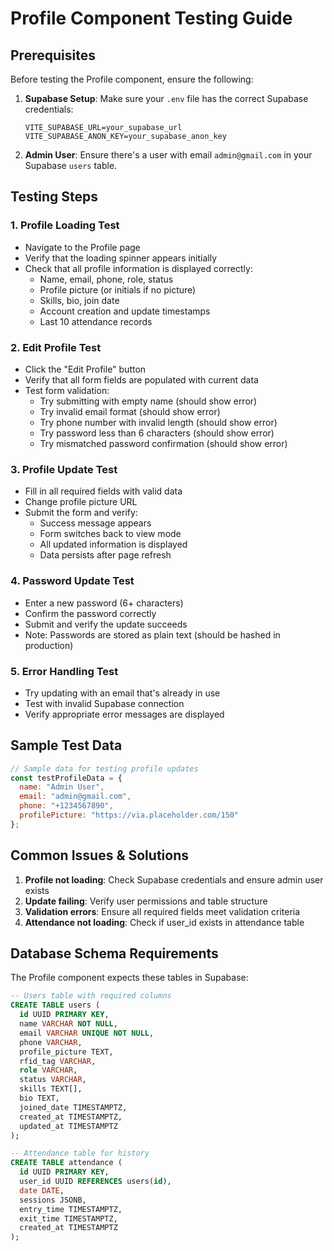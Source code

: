 # Profile Component Testing Guide

## Prerequisites
Before testing the Profile component, ensure the following:

1. **Supabase Setup**: Make sure your `.env` file has the correct Supabase credentials:
   ```
   VITE_SUPABASE_URL=your_supabase_url
   VITE_SUPABASE_ANON_KEY=your_supabase_anon_key
   ```

2. **Admin User**: Ensure there's a user with email `admin@gmail.com` in your Supabase `users` table.

## Testing Steps

### 1. Profile Loading Test
- Navigate to the Profile page
- Verify that the loading spinner appears initially
- Check that all profile information is displayed correctly:
  - Name, email, phone, role, status
  - Profile picture (or initials if no picture)
  - Skills, bio, join date
  - Account creation and update timestamps
  - Last 10 attendance records

### 2. Edit Profile Test
- Click the "Edit Profile" button
- Verify that all form fields are populated with current data
- Test form validation:
  - Try submitting with empty name (should show error)
  - Try invalid email format (should show error)
  - Try phone number with invalid length (should show error)
  - Try password less than 6 characters (should show error)
  - Try mismatched password confirmation (should show error)

### 3. Profile Update Test
- Fill in all required fields with valid data
- Change profile picture URL
- Submit the form and verify:
  - Success message appears
  - Form switches back to view mode
  - All updated information is displayed
  - Data persists after page refresh

### 4. Password Update Test
- Enter a new password (6+ characters)
- Confirm the password correctly
- Submit and verify the update succeeds
- Note: Passwords are stored as plain text (should be hashed in production)

### 5. Error Handling Test
- Try updating with an email that's already in use
- Test with invalid Supabase connection
- Verify appropriate error messages are displayed

## Sample Test Data

```javascript
// Sample data for testing profile updates
const testProfileData = {
  name: "Admin User",
  email: "admin@gmail.com",
  phone: "+1234567890",
  profilePicture: "https://via.placeholder.com/150"
};
```

## Common Issues & Solutions

1. **Profile not loading**: Check Supabase credentials and ensure admin user exists
2. **Update failing**: Verify user permissions and table structure
3. **Validation errors**: Ensure all required fields meet validation criteria
4. **Attendance not loading**: Check if user_id exists in attendance table

## Database Schema Requirements

The Profile component expects these tables in Supabase:

```sql
-- Users table with required columns
CREATE TABLE users (
  id UUID PRIMARY KEY,
  name VARCHAR NOT NULL,
  email VARCHAR UNIQUE NOT NULL,
  phone VARCHAR,
  profile_picture TEXT,
  rfid_tag VARCHAR,
  role VARCHAR,
  status VARCHAR,
  skills TEXT[],
  bio TEXT,
  joined_date TIMESTAMPTZ,
  created_at TIMESTAMPTZ,
  updated_at TIMESTAMPTZ
);

-- Attendance table for history
CREATE TABLE attendance (
  id UUID PRIMARY KEY,
  user_id UUID REFERENCES users(id),
  date DATE,
  sessions JSONB,
  entry_time TIMESTAMPTZ,
  exit_time TIMESTAMPTZ,
  created_at TIMESTAMPTZ
);
```